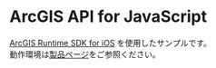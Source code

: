 # ArcGIS API for JavaScript

[ArcGIS Runtime SDK for iOS](https://developers.arcgis.com/ios/) を使用したサンプルです。  
動作環境は[製品ページ](https://www.esrij.com/products/arcgis-runtime-sdk-for-ios/environments/)をご参照ください。
